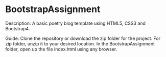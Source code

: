 # BootstrapAssignment
Description: A basic poetry blog template using HTML5, CSS3 and Bootstrap4.

Guide: Clone the repository or download the zip folder for the project. For zip folder, unzip it to your desired location. In the BootstrapAssignment folder, open up the file index.html using any browser.
